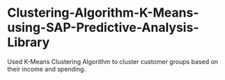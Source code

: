 # Clustering-Algorithm-K-Means-using-SAP-Predictive-Analysis-Library
Used K-Means Clustering Algorithm to cluster customer groups based on their income and spending.
